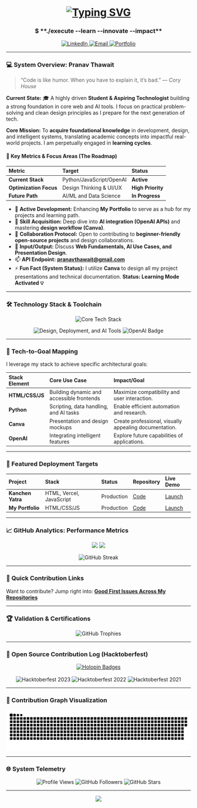 <div align="center">
  <h1>
    <a href="https://Pranav00076.github.io" target="_blank">
      <img src="https://readme-typing-svg.herokuapp.com?font=JetBrains+Mono&size=32&duration=2800&pause=500&color=00FF00&center=true&vCenter=true&width=500&lines=Learning+%26+Building+the+Future;Student+%2C+Innovator;Exploring+AI+%26+Design;Pranav+Thawait+%7BCode%7D" alt="Typing SVG" />
    </a>
  </h1>
  <h3>$ **./execute --learn --innovate --impact**</h3>
</div>

<p align="center">
  <a href="https://www.linkedin.com/in/pranav-thawait-140a092b2" target="_blank">
    <img src="https://img.shields.io/badge/LinkedIn-0077B5.svg?style=for-the-badge&logo=linkedin&logoColor=white" alt="LinkedIn">
  </a>
  <a href="mailto:pranavthawait@gmail.com" target="_blank">
    <img src="https://img.shields.io/badge/Gmail-D14836.svg?style=for-the-badge&logo=gmail&logoColor=white" alt="Email">
  </a>
  <a href="https://Pranav00076.github.io" target="_blank">
    <img src="https://img.shields.io/badge/Portfolio-00C853.svg?style=for-the-badge&logo=codeigniter&logoColor=white" alt="Portfolio">
  </a>
</p>

---

### 💻 System Overview: Pranav Thawait

> “Code is like humor. When you have to explain it, it’s bad.” — *Cory House*

**Current State:** 🎓 A highly driven **Student & Aspiring Technologist** building a strong foundation in core web and AI tools. I focus on practical problem-solving and clean design principles as I prepare for the next generation of tech.

**Core Mission:** To **acquire foundational knowledge** in development, design, and intelligent systems, translating academic concepts into impactful real-world projects. I am perpetually engaged in **learning cycles**.

#### 🔑 Key Metrics & Focus Areas (The Roadmap)

| Metric | Target | Status |
| :--- | :--- | :--- |
| **Current Stack** | Python/JavaScript/OpenAI | **Active** |
| **Optimization Focus** | Design Thinking & UI/UX | **High Priority** |
| **Future Path** | AI/ML and Data Science | **In Progress** |

- 🔭 **Active Development:** Enhancing **My Portfolio** to serve as a hub for my projects and learning path.
- 🌱 **Skill Acquisition:** Deep dive into **AI integration (OpenAI APIs)** and mastering **design workflow (Canva)**.
- 🤝 **Collaboration Protocol:** Open to contributing to **beginner-friendly open-source projects** and design collaborations.
- 💬 **Input/Output:** Discuss **Web Fundamentals, AI Use Cases, and Presentation Design**.
- 📫 **API Endpoint:** **[pranavthawait@gmail.com](mailto:pranavthawait@gmail.com)**
- ⚡ **Fun Fact (System Status):** I utilize **Canva** to design all my project presentations and technical documentation. **Status: Learning Mode Activated 💡**

---

### 🛠️ Technology Stack & Toolchain

<p align="center">
  <img src="https://skillicons.dev/icons?i=python,html,css,js,git,github,vscode&theme=dark" alt="Core Tech Stack">
</p>
<p align="center">
  <img src="https://skillicons.dev/icons?i=vercel,canva&theme=dark" alt="Design, Deployment, and AI Tools">
  <img src="https://img.shields.io/badge/OpenAI-41295D.svg?style=for-the-badge&logo=openai&logoColor=white" alt="OpenAI Badge">
</p>

---

### 🎯 Tech-to-Goal Mapping
I leverage my stack to achieve specific architectural goals:

| Stack Element | Core Use Case | Impact/Goal |
| :--- | :--- | :--- |
| **HTML/CSS/JS** | Building dynamic and accessible frontends | Maximize compatibility and user interaction. |
| **Python** | Scripting, data handling, and AI tasks | Enable efficient automation and research. |
| **Canva** | Presentation and design mockups | Create professional, visually appealing documentation. |
| **OpenAI** | Integrating intelligent features | Explore future capabilities of applications. |

---

### 🌟 Featured Deployment Targets

| Project | Stack | Status | Repository | Live Demo |
| :--- | :--- | :--- | :--- | :--- |
| **Kanchen Yatra** | HTML, Vercel, JavaScript | Production | [Code]([Link-to-Kanchen-Yatra-Repo](https://github.com/Pranav00076/v0-kanchen-yatra-platform_1-pq.git)) | [Launch](Link-to-Kanchen-Yatra-Live-Site) |
| **My Portfolio** | HTML/CSS/JS | Production | [Code](Link-to-Portfolio-Repo) | [Launch](https://Pranav00076.github.io) |

---

### 📈 GitHub Analytics: Performance Metrics

<p align="center">
  <picture>
    <source srcset="https://github-readme-stats.vercel.app/api?username=Pranav00076&show_icons=true&theme=tokyonight&hide_border=true&title_color=00FF00&icon_color=00FF00" media="(prefers-color-scheme: dark)" />
    <source srcset="https://github-readme-stats.vercel.app/api?username=Pranav00076&show_icons=true&theme=default&hide_border=true&title_color=008000&icon_color=008000" media="(prefers-color-scheme: light)" />
    <img src="https://github-readme-stats.vercel.app/api?username=Pranav00076&show_icons=true" height="165" />
  </picture>

  <picture>
    <source srcset="https://github-readme-stats.vercel.app/api/top-langs?username=Pranav00076&layout=compact&theme=tokyonight&hide_border=true&title_color=00FF00&icon_color=00FF00" media="(prefers-color-scheme: dark)" />
    <source srcset="https://github-readme-stats.vercel.app/api/top-langs?username=Pranav00076&layout=compact&theme=default&hide_border=true&title_color=008000&icon_color=008000" media="(prefers-color-scheme: light)" />
    <img src="https://github-readme-stats.vercel.app/api/top-langs?username=Pranav00076&layout=compact" height="165" />
  </picture>
</p>

<p align="center">
  <picture>
    <source srcset="https://github-readme-streak-stats.herokuapp.com/?user=Pranav00076&theme=tokyonight&hide_border=true&ring=00FF00&currStreakNum=00FF00&fire=00FF00" media="(prefers-color-scheme: dark)" />
    <source srcset="https://github-readme-streak-stats.herokuapp.com/?user=Pranav00076&theme=default&hide_border=true&ring=008000&currStreakNum=008000&fire=008000" media="(prefers-color-scheme: light)" />
    <img src="https://github-readme-streak-stats.herokuapp.com/?user=Pranav00076" alt="GitHub Streak" />
  </picture>
</p>

---

### 🤝 Quick Contribution Links
Want to contribute? Jump right into: **[Good First Issues Across My Repositories](https://github.com/search?q=user%3APranav00076+label%3A%22good+first+issue%22+type%3Aissue)**

---

### 🏆 Validation & Certifications

<p align="center">
  <picture>
    <source srcset="https://github-profile-trophy.vercel.app/?username=Pranav00076&theme=tokyonight&no-frame=true&margin-w=5&row=1&column=7" media="(prefers-color-scheme: dark)" />
    <source srcset="https://github-profile-trophy.vercel.app/?username=Pranav00076&theme=flat&no-frame=true&margin-w=5&row=1&column=7" media="(prefers-color-scheme: light)" />
    <img src="https://github-profile-trophy.vercel.app/?username=Pranav00076&theme=tokyonight&no-frame=true&margin-w=5" alt="GitHub Trophies" />
  </picture>
</p>

---

### 🎃 Open Source Contribution Log (Hacktoberfest)

<p align="center">
  <a href="https://holopin.io/@Pranav00076">
    <img src="https://holopin.me/Pranav00076" alt="Holopin Badges" />
  </a>
  <br><br>
  <img src="https://img.shields.io/badge/Hacktoberfest-2023-orange.svg?style=for-the-badge&logo=opensourceinitiative" alt="Hacktoberfest 2023" />
  <img src="https://img.shields.io/badge/Hacktoberfest-2022-orange.svg?style=for-the-badge&logo=opensourceinitiative" alt="Hacktoberfest 2022" />
  <img src="https://img.shields.io/badge/Hacktoberfest-2021-orange.svg?style=for-the-badge&logo=opensourceinitiative" alt="Hacktoberfest 2021" />
</p>

---

### 🐍 Contribution Graph Visualization

<p align="center">
  <img src="https://raw.githubusercontent.com/Pranav00076/Pranav00076/main/dist/github-contribution-grid-snake.svg" alt="Snake animation" />
</p>

---

### 🌐 System Telemetry

<p align="center">
  <img src="https://komarev.com/ghpvc/?username=Pranav00076&label=Profile+Views&color=00FF00&style=for-the-badge" alt="Profile Views" />
  <img src="https://img.shields.io/github/followers/Pranav00076?label=Contributors%20Following&style=for-the-badge&color=brightgreen" alt="GitHub Followers" />
  <img src="https://img.shields.io/github/stars/Pranav00076?style=for-the-badge&color=00ff00&label=Repository%20Stars" alt="GitHub Stars" />
</p>

---

<p align="center">
  <img src="https://capsule-render.vercel.app/api?type=waving&color=00ff00&height=100&section=footer" />
</p>
